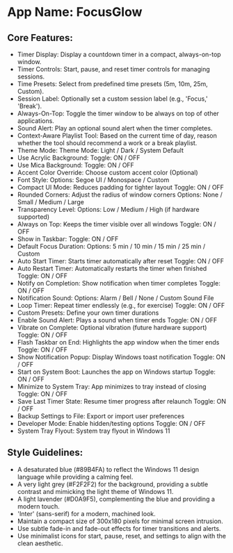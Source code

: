 # **App Name**: FocusGlow

## Core Features:

- Timer Display: Display a countdown timer in a compact, always-on-top window.
- Timer Controls: Start, pause, and reset timer controls for managing sessions.
- Time Presets: Select from predefined time presets (5m, 10m, 25m, Custom).
- Session Label: Optionally set a custom session label (e.g., 'Focus,' 'Break').
- Always-On-Top: Toggle the timer window to be always on top of other applications.
- Sound Alert: Play an optional sound alert when the timer completes.
- Context-Aware Playlist Tool: Based on the current time of day, reason whether the tool should recommend a work or a break playlist.
- Theme Mode: Theme Mode: Light / Dark / System Default
- Use Acrylic Background: Toggle: ON / OFF
- Use Mica Background: Toggle: ON / OFF
- Accent Color Override: Choose custom accent color (Optional)
- Font Style: Options: Segoe UI / Monospace / Custom
- Compact UI Mode: Reduces padding for tighter layout Toggle: ON / OFF
- Rounded Corners: Adjust the radius of window corners Options: None / Small / Medium / Large
- Transparency Level: Options: Low / Medium / High (if hardware supported)
- Always on Top: Keeps the timer visible over all windows Toggle: ON / OFF
- Show in Taskbar: Toggle: ON / OFF
- Default Focus Duration: Options: 5 min / 10 min / 15 min / 25 min / Custom
- Auto Start Timer: Starts timer automatically after reset Toggle: ON / OFF
- Auto Restart Timer: Automatically restarts the timer when finished Toggle: ON / OFF
- Notify on Completion: Show notification when timer completes Toggle: ON / OFF
- Notification Sound: Options: Alarm / Bell / None / Custom Sound File
- Loop Timer: Repeat timer endlessly (e.g., for exercise) Toggle: ON / OFF
- Custom Presets: Define your own timer durations
- Enable Sound Alert: Plays a sound when timer ends Toggle: ON / OFF
- Vibrate on Complete: Optional vibration (future hardware support) Toggle: ON / OFF
- Flash Taskbar on End: Highlights the app window when the timer ends Toggle: ON / OFF
- Show Notification Popup: Display Windows toast notification Toggle: ON / OFF
- Start on System Boot: Launches the app on Windows startup Toggle: ON / OFF
- Minimize to System Tray: App minimizes to tray instead of closing Toggle: ON / OFF
- Save Last Timer State: Resume timer progress after relaunch Toggle: ON / OFF
- Backup Settings to File: Export or import user preferences
- Developer Mode: Enable hidden/testing options Toggle: ON / OFF
- System Tray Flyout: System tray flyout in Windows 11

## Style Guidelines:

- A desaturated blue (#89B4FA) to reflect the Windows 11 design language while providing a calming feel.
- A very light grey (#F2F2F2) for the background, providing a subtle contrast and mimicking the light theme of Windows 11.
- A light lavender (#D0A9F5), complementing the blue and providing a modern touch.
-  'Inter' (sans-serif) for a modern, machined look.
- Maintain a compact size of 300x180 pixels for minimal screen intrusion.
- Use subtle fade-in and fade-out effects for timer transitions and alerts.
- Use minimalist icons for start, pause, reset, and settings to align with the clean aesthetic.